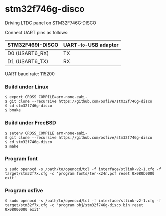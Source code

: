 # stm32f746g-disco
Driving LTDC panel on STM32F746G-DISCO 

Connect UART pins as follows:

| STM32F469I-DISCO  | UART-to-USB adapter  |
| ----------------- | -------------------- |
| D0 (USART6_RX)    | TX                   |
| D1 (USART6_TX)    | RX                   |

UART baud rate: 115200

### Build under Linux

    $ export CROSS_COMPILE=arm-none-eabi-
    $ git clone --recursive https://github.com/osfive/stm32f746g-disco
    $ cd stm32f746g-disco
    $ bmake

### Build under FreeBSD

    $ setenv CROSS_COMPILE arm-none-eabi-
    $ git clone --recursive https://github.com/osfive/stm32f746g-disco
    $ cd stm32f746g-disco
    $ make

### Program font
    $ sudo openocd -s /path/to/openocd/tcl -f interface/stlink-v2-1.cfg -f target/stm32f7x.cfg -c 'program fonts/ter-x24n.pcf reset 0x080b0000 exit'

### Program osfive
    $ sudo openocd -s /path/to/openocd/tcl -f interface/stlink-v2-1.cfg -f target/stm32f7x.cfg -c 'program obj/stm32f746g-disco.bin reset 0x08000000 exit'
